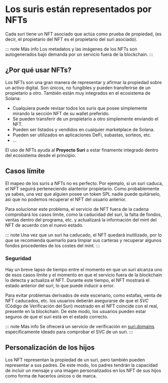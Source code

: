 # Los suris están representados por NFTs

Cada suri tiene un NFT asociado que actúa como prueba de propiedad, (es decir, el propietario del NFT es el propietario
del suri asociado).

::: note Más info
Los metadatos y las imágenes de los NFTs son autogenerados bajo demanda por un servicio fuera de la blockchain.
:::

## ¿Por qué usar NFTs?

Los NFTs son una gran manera de representar y afirmar la propiedad sobre un activo digital. Son únicos, no fungibles y
pueden transferirse de un propietario a otro. También están muy integrados en el ecosistema de Solana:

- Cualquiera puede revisar todos los suris que posee simplemente mirando la sección NFT de su wallet preferido.
- Se pueden transferir de un propietario a otro simplemente enviando el NFT.
- Pueden ser listados y vendidos en cualquier marketplace de Solana.
- Pueden ser utilizados en aplicaciones DeFi, subastas, sorteos, etc.
- ...

El uso de NFTs ayuda al **Proyecto Suri** a estar finamente integrado dentro del ecosistema desde el principio.

## Casos límite

El mapeo de los suris a NFTs no es perfecto. Por ejemplo, si un suri caduca, el NFT seguirá perteneciendo alanterior
propietario. Como probablemente ya sabes, una vez que alguien posee un token SPL nadie puede quitárselo, así
que no podemos recuperar el NFT del usuario anterior.

Para solucionar este problema, el servicio de NFT fuera de la cadena comprobará los casos límite, como la caducidad del
suri, la falta de fondos, ventas dentro del programa, etc. y actualizará la información del mint del NFT de acuerdo
con el nuevo estado.

::: note
Una vez que un suri ha caducado, el NFT quedará inutilizado, por lo que se recomienda quemarlo para limpiar sus carteras
y recuperar algunos fondos procedentes de los costes del mint.
:::

### Seguridad

Hay un breve lapso de tiempo entre el momento en que un suri alcanza uno de esos casos límite y el momento en que el
servicio fuera de la blockchain lo detecta y actualiza el NFT. Durante este tiempo, el NFT mostrará el estado anterior
del suri, lo que puede inducir a error.

Para evitar problemas derivados de este escenario, como estafas, venta de NFT caducados, etc. los usuarios deberán
asegurarse de que el _SVC_ (Código de Verificación del Suri) mostrado en el NFT coincide con el real, presente en la
blockchain. De este
modo, los usuarios pueden estar seguros de que el suri está en el estado correcto.

::: note Más info
Se ofrecerá un servicio de verificación en [suri.domains](https://suri.domains) específicamente ideado para comprobar el
SVC de un suri.
:::

## Personalización de los hijos

Los NFT representan la propiedad de un suri, pero también pueden representar a sus padres. De este modo, los padres
tendrán la capacidad de incluir un mensaje y una imagen personalizados en los NFT de sus hijos como forma de hacerlos
únicos o de marca.